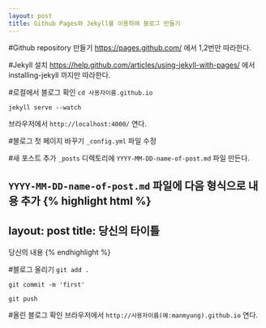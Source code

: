 ```yaml
---
layout: post
title: Github Pages와 Jekyll를 이용하여 블로그 만들기
---
```

#Github repository 만들기
https://pages.github.com/ 에서 1,2번만 따라한다.

#Jekyll 설치
https://help.github.com/articles/using-jekyll-with-pages/ 에서 installing-jekyll 까지만 따라한다.

#로컬에서 블로그 확인
`cd 사용자이름.github.io`

`jekyll serve --watch`

브라우저에서 `http://localhost:4000/` 연다.

#블로그 첫 페이지 바꾸기
`_config.yml` 파일 수정

#새 포스트 추가
`_posts` 디렉토리에 `YYYY-MM-DD-name-of-post.md` 파일 만든다.

`YYYY-MM-DD-name-of-post.md` 파일에 다음 형식으로 내용 추가
{% highlight html %}
---
layout: post
title: 당신의 타이틀
---
당신의 내용
{% endhighlight %}

#블로그 올리기
`git add .`

`git commit -m 'first'`

`git push`

#올린 블로그 확인
브라우저에서 `http://사용자이름(예:manmyung).github.io` 연다.
